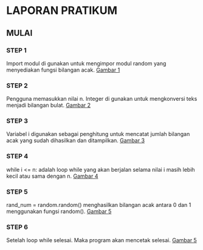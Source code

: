 # LAPORAN PRATIKUM 

## MULAI
### STEP 1 
Import modul di gunakan untuk mengimpor modul random yang menyediakan fungsi bilangan acak.
[Gambar 1](ss/ss1.png)

### STEP 2
Pengguna memasukkan nilai n. Integer di gunakan untuk mengkonversi teks menjadi bilangan bulat. 
[Gambar 2](ss/ss2.png)

### STEP 3 
Variabel i digunakan sebagai penghitung untuk mencatat jumlah bilangan acak yang sudah dihasilkan dan ditampilkan.
[Gambar 3](ss/ss3.png)

### STEP 4
while i <= n: adalah loop while yang akan berjalan selama nilai i masih lebih kecil atau sama dengan n.
[Gambar 4](ss/ss4.png)

### STEP 5
rand_num = random.random() menghasilkan bilangan acak antara 0 dan 1 menggunakan fungsi random().
[Gambar 5](ss/ss42.png)

### STEP 6
Setelah loop while selesai. Maka program akan mencetak selesai. 
[Gambar 5](ss/ss5.png)